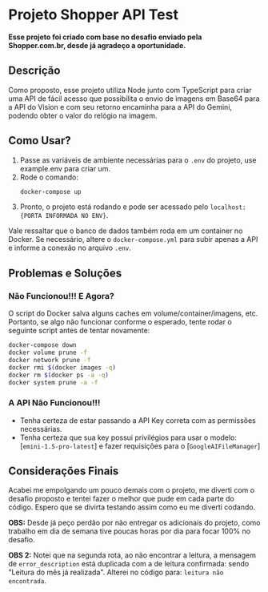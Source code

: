 # Projeto Shopper API Test

**Esse projeto foi criado com base no desafio enviado pela Shopper.com.br, desde já agradeço a oportunidade.**

## Descrição

Como proposto, esse projeto utiliza Node junto com TypeScript para criar uma API de fácil acesso que possibilita o envio de imagens em Base64 para a API do Vision e com seu retorno encaminha para a API do Gemini, podendo obter o valor do relógio na imagem.

## Como Usar?

1. Passe as variáveis de ambiente necessárias para o `.env` do projeto, use example.env para criar um.
2. Rode o comando:
   ```sh
   docker-compose up
   ```
3. Pronto, o projeto está rodando e pode ser acessado pelo `localhost:{PORTA INFORMADA NO ENV}`.

Vale ressaltar que o banco de dados também roda em um container no Docker. Se necessário, altere o `docker-compose.yml` para subir apenas a API e informe a conexão no arquivo `.env`.

## Problemas e Soluções

### Não Funcionou!!! E Agora?

O script do Docker salva alguns caches em volume/container/imagens, etc. Portanto, se algo não funcionar conforme o esperado, tente rodar o seguinte script antes de tentar novamente:

```sh
docker-compose down
docker volume prune -f
docker network prune -f
docker rmi $(docker images -q)
docker rm $(docker ps -a -q)
docker system prune -a -f
```

### A API Não Funcionou!!!

- Tenha certeza de estar passando a API Key correta com as permissões necessárias.
- Tenha certeza que sua key possui privilégios para usar o modelo: [`emini-1.5-pro-latest`] e fazer requisições para o [`GoogleAIFileManager`]

## Considerações Finais

Acabei me empolgando um pouco demais com o projeto, me diverti com o desafio proposto e tentei fazer o melhor que pude em cada parte do código. Espero que se divirta testando assim como eu me diverti codando.

**OBS:** Desde já peço perdão por não entregar os adicionais do projeto, como trabalho em dia de semana tive poucas horas por dia para focar 100% no desafio.

**OBS 2:** Notei que na segunda rota, ao não encontrar a leitura, a mensagem de `error_description` está duplicada com a de leitura confirmada: sendo "Leitura do mês já realizada". Alterei no código para: `leitura não encontrada`.

